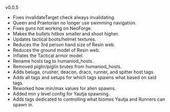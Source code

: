 v0.0.5

- Fixes invalidateTarget check always invalidating.
- Queen and Praetorian no longer use swimming navigation.
- Fixes guns not working on NeoForge.
- Makes the bullets hitbox smaller and shoot higher.
- Updates tactical boots/helmet textures.
- Reduces the 3rd person hand size of Resin web.
- Reduces the ground model of Resin web.
- Inflates the Tactical armor model.
- Rename hosts tag to humaniod_hosts.
- Removed piglin/piglin brutes from humaniod_hosts.
- Adds beluga, crusher, deacon, draco, runner, and spitter host tags.
- Adds all tags and setups for which tags spawns what based on said tags.
- Reworked how min/max values for alien spawns.
- Added min y level config for Yautja spawning.
- Adds tags dedicated to controlling what biomes Yautja and Runners can spawn in.